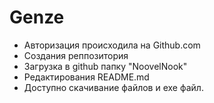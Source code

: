<h1>Genze</h1>
<ul><li>Авторизация происходила на Github.com</li>
<li>Создания реппозитория</li>
<li>Загрузка в github папку "NoovelNook"</li>
<li>Редактирования README.md</li>
<li>Доступно скачивание файлов и exe файл.</li>


</ul>
